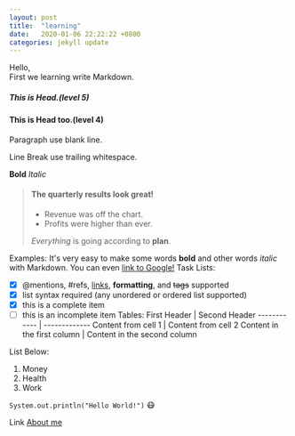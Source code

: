```yaml
---
layout: post
title:  "learning"
date:   2020-01-06 22:22:22 +0800
categories: jekyll update
---
```

Hello,  
First we learning write Markdown.  
##### This is Head.(level 5)
#### This is Head too.(level 4)

Paragraph use blank line.  

Line Break use trailing whitespace.  

**Bold**  *Italic*

> #### The quarterly results look great!
>
> - Revenue was off the chart.
> - Profits were higher than ever.
>
>  *Everything* is going according to **plan**.

Examples:
It's very easy to make some words **bold** and other words *italic* with Markdown. You can even [link to Google!](http://google.com) 
Task Lists:
- [x] @mentions, #refs, [links](), **formatting**, and <del>tags</del> supported
- [x] list syntax required (any unordered or ordered list supported)
- [x] this is a complete item
- [ ] this is an incomplete item
Tables:
First Header | Second Header
------------ | -------------
Content from cell 1 | Content from cell 2
Content in the first column | Content in the second column

List Below: 
1. Money
2. Health
3. Work  

`System.out.println("Hello World!")`  :mask:

Link [About me](https://about.me/hucker)



